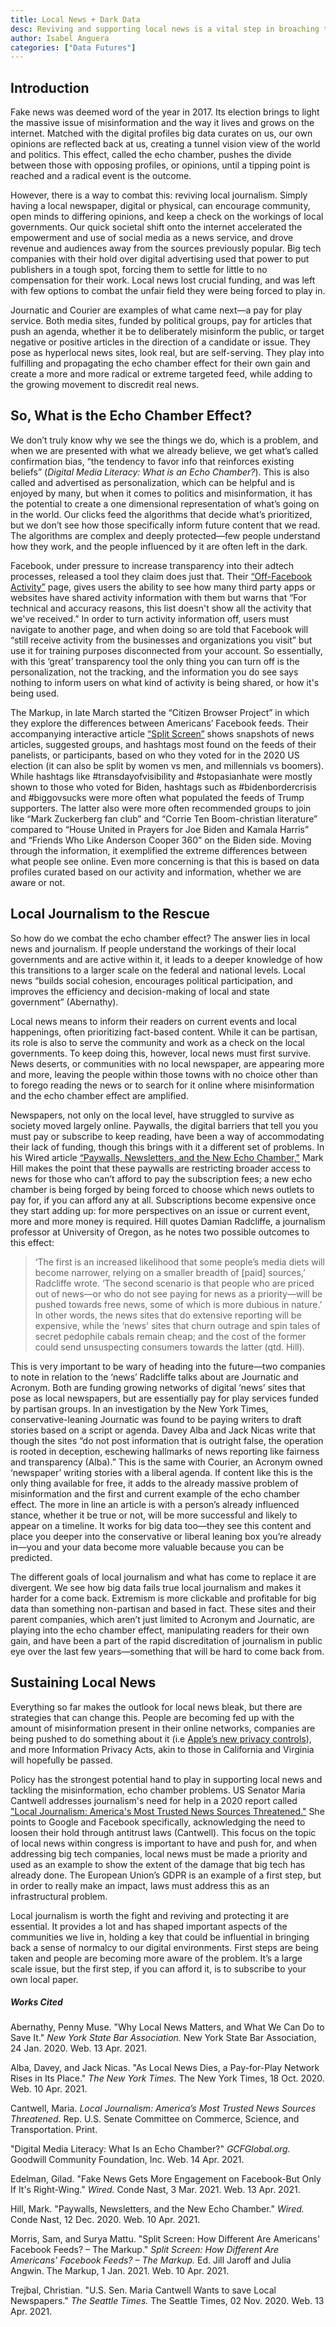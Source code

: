 ```yaml
---
title: Local News + Dark Data 
desc: Reviving and supporting local news is a vital step in broaching the dangerous and growing political divide escalated by rampant misinformation online and off. 
author: Isabel Anguera
categories: ["Data Futures"]
---
```


## Introduction
Fake news was deemed word of the year in 2017. Its election brings to light the massive issue of misinformation and the way it lives and grows on the internet. Matched with the digital profiles big data curates on us, our own opinions are reflected back at us, creating a tunnel vision view of the world and politics. This effect, called the echo chamber, pushes the divide between those with opposing profiles, or opinions, until a tipping point is reached and a radical event is the outcome.

However, there is a way to combat this: reviving local journalism. Simply having a local newspaper, digital or physical, can encourage community, open minds to differing opinions, and keep a check on the workings of local governments. Our quick societal shift onto the internet accelerated the empowerment and use of social media as a news service, and drove revenue and audiences away from the sources previously popular. Big tech companies with their hold over digital advertising used that power to put publishers in a tough spot, forcing them to settle for little to no compensation for their work. Local news lost crucial funding, and was left with few options to combat the unfair field they were being forced to play in.

Journatic and Courier are examples of what came next—a pay for play service. Both media sites, funded by political groups, pay for articles that push an agenda, whether it be to deliberately misinform the public, or target negative or positive articles in the direction of a candidate or issue. They pose as hyperlocal news sites, look real, but are self-serving. They play into fulfilling and propagating the echo chamber effect for their own gain and create a more and more radical or extreme targeted feed, while adding to the growing movement to discredit real news. 

## So, What is the Echo Chamber Effect? 
We don’t truly know why we see the things we do, which is a problem, and when we are presented with what we already believe, we get what’s called confirmation bias, “the tendency to favor info that reinforces existing beliefs” (*Digital Media Literacy: What is an Echo Chamber?*). This is also called and advertised as personalization, which can be helpful and is enjoyed by many, but when it comes to politics and misinformation, it has the potential to create a one dimensional representation of what’s going on in the world. Our clicks feed the algorithms that decide what’s prioritized, but we don’t see how those specifically inform future content that we read. The algorithms are complex and deeply protected—few people understand how they work, and the people influenced by it are often left in the dark. 

Facebook, under pressure to increase transparency into their adtech processes, released a tool they claim does just that. Their [“Off-Facebook Activity”](https://www.facebook.com/off_facebook_activity) page, gives users the ability to see how many third party apps or websites have shared activity information with them but warns that “For technical and accuracy reasons, this list doesn't show all the activity that we've received.” In order to turn activity information off, users must navigate to another page, and when doing so are told that Facebook will “still receive activity from the businesses and organizations you visit” but use it for training purposes disconnected from your account. So essentially, with this ‘great’ transparency tool the only thing you can turn off is the personalization, not the tracking, and the information you do see says nothing to inform users on what kind of activity is being shared, or how it's being used. 

The Markup, in late March started the “Citizen Browser Project” in which they explore the differences between Americans’ Facebook feeds. Their accompanying interactive article [“Split Screen”](https://themarkup.org/citizen-browser/2021/03/11/split-screen?feed=biden_trump) shows snapshots of news articles, suggested groups, and hashtags most found on the feeds of their panelists, or participants, based on who they voted for in the 2020 US election (it can also be split by women vs men, and millennials vs boomers). While hashtags like  #transdayofvisibility and #stopasianhate were mostly shown to those who voted for Biden, hashtags such as #bidenbordercrisis and #biggovsucks were more often what populated the feeds of Trump supporters. The latter also were more often recommended groups to join like “Mark Zuckerberg fan club” and “Corrie Ten Boom-christian literature” compared to “House United in Prayers for Joe Biden and Kamala Harris” and “Friends Who Like Anderson Cooper 360” on the Biden side. Moving through the information, it exemplified the extreme differences between what people see online. Even more concerning is that this is based on data profiles curated based on our activity and information, whether we are aware or not.

## Local Journalism to the Rescue
So how do we combat the echo chamber effect? The answer lies in local news and journalism. If people understand the workings of their local governments and are active within it, it leads to a deeper knowledge of how this transitions to a larger scale on the federal and national levels. Local news “builds social cohesion, encourages political participation, and improves the efficiency and decision-making of local and state government” (Abernathy). 

Local news means to inform their readers on current events and local happenings, often prioritizing fact-based content. While it can be partisan, its role is also to serve the community and work as a check on the local governments. To keep doing this, however, local news must first survive. News deserts, or communities with no local newspaper, are appearing more and more, leaving the people within those towns with no choice other than to forego reading the news or to search for it online where misinformation and the echo chamber effect are amplified. 

Newspapers, not only on the local level, have struggled to survive as society moved largely online. Paywalls, the digital barriers that tell you you must pay or subscribe to keep reading, have been a way of accommodating their lack of funding, though this brings with it a different set of problems. In his Wired article [“Paywalls, Newsletters, and the New Echo Chamber,"](https://www.wired.com/story/paywalls-newsletters-and-the-new-echo-chamber/?fbclid=IwAR2ERHojo-D5heJHEbV5urZQ5ZK6DPV8qdyx596q-Y37C4tTik_GUm6l0Zs) Mark Hill makes the point that these paywalls are restricting broader access to news for those who can’t afford to pay the subscription fees; a new echo chamber is being forged by being forced to choose which news outlets to pay for, if you can afford any at all. Subscriptions become expensive once they start adding up: for more perspectives on an issue or current event, more and more money is required. Hill quotes Damian Radcliffe, a journalism professor at University of Oregon, as he notes two possible outcomes to this effect:

>‘The first is an increased likelihood that some people’s media diets will become narrower, relying on a smaller breadth of [paid] sources,’ Radcliffe wrote. ‘The second scenario is that people who are priced out of news—or who do not see paying for news as a priority—will be pushed towards free news, some of which is more dubious in nature.’ In other words, the news sites that do extensive reporting will be expensive, while the ‘news' sites that churn outrage and spin tales of secret pedophile cabals remain cheap; and the cost of the former could send unsuspecting consumers towards the latter (qtd. Hill).

This is very important to be wary of heading into the future—two companies to note in relation to the ‘news’ Radcliffe talks about are Journatic and Acronym. Both are funding growing networks of digital ‘news’ sites that pose as local newspapers, but are essentially pay for play services funded by partisan groups. In an investigation by the New York Times, conservative-leaning Journatic was found to be paying writers to draft stories based on a script or agenda. Davey Alba and Jack Nicas write that though the sites “do not post information that is outright false, the operation is rooted in deception, eschewing hallmarks of news reporting like fairness and transparency (Alba).” This is the same with Courier, an Acronym owned ‘newspaper’ writing stories with a liberal agenda. If content like this is the only thing available for free, it adds to the already massive problem of misinformation and the first and current example of the echo chamber effect. The more in line an article is with a person’s already influenced stance, whether it be true or not, will be more successful and likely to appear on a timeline. It works for big data too—they see this content and place you deeper into the conservative or liberal leaning box you’re already in—you and your data become more valuable because you can be predicted. 

The different goals of local journalism and what has come to replace it are divergent. We see how big data fails true local journalism and makes it harder for a come back. Extremism is more clickable and profitable for big data than something non-partisan and based in fact. These sites and their parent companies, which aren’t just limited to Acronym and Journatic, are playing into the echo chamber effect, manipulating readers for their own gain, and have been a part of the rapid discreditation of journalism in public eye over the last few years—something that will be hard to come back from. 

## Sustaining Local News 
Everything so far makes the outlook for local news bleak, but there are strategies that can change this. People are becoming fed up with the amount of misinformation present in their online networks, companies are being pushed to do something about it (i.e [Apple’s new privacy controls](https://www.wired.com/story/ios-app-tracking-transparency-advertising/?redirectURL=https%3A%2F%2Fwww.wired.com%2Fstory%2Fios-app-tracking-transparency-advertising%2F)), and more Information Privacy Acts, akin to those in California and Virginia will hopefully be passed.

Policy has the strongest potential hand to play in supporting local news and tackling the misinformation, echo chamber problems. US Senator Maria Cantwell addresses journalism's need for help in a 2020 report called ["Local Journalism: America's Most Trusted News Sources Threatened."](https://www.cantwell.senate.gov/imo/media/doc/Local%20Journalism%20Report%2010.26.20_430pm.pdf) She points to Google and Facebook specifically, acknowledging the need to loosen their hold through antitrust laws (Cantwell). This focus on the topic of local news within congress is important to have and push for, and when addressing big tech companies, local news must be made a priority and used as an example to show the extent of the damage that big tech has already done. The European Union’s GDPR is an example of a first step, but in order to really make an impact, laws must address this as an infrastructural problem.

Local journalism is worth the fight and reviving and protecting it are essential. It provides a lot and has shaped important aspects of the communities we live in, holding a key that could be influential in bringing back a sense of normalcy to our digital environments. First steps are being taken and people are becoming more aware of the problem. It’s a large scale issue, but the first step, if you can afford it, is to subscribe to your own local paper. 

##### Works Cited

Abernathy, Penny Muse. "Why Local News Matters, and What We Can Do to Save It." *New York 
State Bar Association.* New York State Bar Association, 24 Jan. 2020. Web. 13 Apr. 2021.

Alba, Davey, and Jack Nicas. "As Local News Dies, a Pay-for-Play Network Rises in Its Place." *The New York Times.* The New York Times, 18 Oct. 2020. Web. 10 Apr. 2021.

Cantwell, Maria. *Local Journalism: America’s Most Trusted News Sources Threatened.* Rep. 
U.S. Senate Committee on Commerce, Science, and Transportation. Print.

"Digital Media Literacy: What Is an Echo Chamber?" *GCFGlobal.org.* Goodwill Community 
Foundation, Inc. Web. 14 Apr. 2021.

Edelman, Gilad. "Fake News Gets More Engagement on Facebook-But Only If It's Right-Wing." 
*Wired.* Conde Nast, 3 Mar. 2021. Web. 13 Apr. 2021.

Hill, Mark. "Paywalls, Newsletters, and the New Echo Chamber." *Wired.* Conde Nast, 12 Dec. 2020. Web. 10 Apr. 2021.

Morris, Sam, and Surya Mattu. "Split Screen: How Different Are Americans' Facebook Feeds? – The Markup." *Split Screen: How Different Are Americans' Facebook Feeds? – The Markup.* Ed. Jill Jaroff and Julia Angwin. The Markup, 1 Jan. 2021. Web. 10 Apr. 2021.

Trejbal, Christian. "U.S. Sen. Maria Cantwell Wants to save Local Newspapers." *The Seattle Times.* The Seattle Times, 02 Nov. 2020. Web. 13 Apr. 2021.













